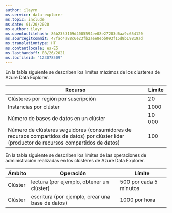 ```yaml
---
author: ilayrn
ms.service: data-explorer
ms.topic: include
ms.date: 01/20/2020
ms.author: ilayr
ms.openlocfilehash: 86b2353109d4005594ee08e27283d6aa9c654120
ms.sourcegitcommit: 47fac4a88c6e23fb2aee8ebb093f15d8b19819ad
ms.translationtype: HT
ms.contentlocale: es-ES
ms.lasthandoff: 08/26/2021
ms.locfileid: "123078509"
---
```

En la tabla siguiente se describen los límites máximos de los clústeres de Azure Data Explorer.

| Recurso | Límite |
| --- | --- |
| Clústeres por región por suscripción | 20 |
| Instancias por clúster | 1000 | 
| Número de bases de datos en un clúster | 10 000 |
| Número de clústeres seguidores (consumidores de recursos compartidos de datos) por clúster líder (productor de recursos compartidos de datos) | 100 |

En la tabla siguiente se describen los límites de las operaciones de administración realizadas en los clústeres de Azure Data Explorer.

| Ámbito | Operación | Límite |
| --- | --- | --- |
| Clúster | lectura (por ejemplo, obtener un clúster) | 500 por cada 5 minutos |
| Clúster | escritura (por ejemplo, crear una base de datos) | 1000 por hora |

